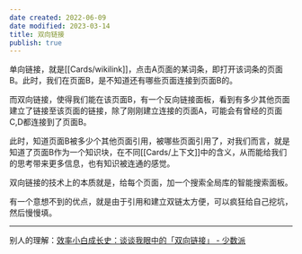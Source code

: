 ```yaml
---
date created: 2022-06-09
date modified: 2023-03-14
title: 双向链接
publish: true
---
```


单向链接，就是[[Cards/wikilink]]，点击A页面的某词条，即打开该词条的页面B。此时，我们在页面B，是不知道还有哪些页面连接到页面B的。

而双向链接，使得我们能在该页面B，有一个反向链接面板，看到有多少其他页面建立了链接至该页面的链接，除了刚刚建立连接的页面A，可能会有曾经的页面C,D都连接到了页面B。

此时，知道页面B被多少个其他页面引用，被哪些页面引用了，对我们而言，就是知道了页面B作为一个知识块，在不同[[Cards/上下文]]中的含义，从而能给我们的思考带来更多信息，也有知识被连通的感觉。

双向链接的技术上的本质就是，给每个页面，加一个搜索全局库的智能搜索面板。

有一个意想不到的优点，就是由于引用和建立双链太方便，可以疯狂给自己挖坑，然后慢慢填。

---

别人的理解：[效率小白成长史：谈谈我眼中的「双向链接」 - 少数派](cubox://card?id=ff808081810462df01810490d5f82132)